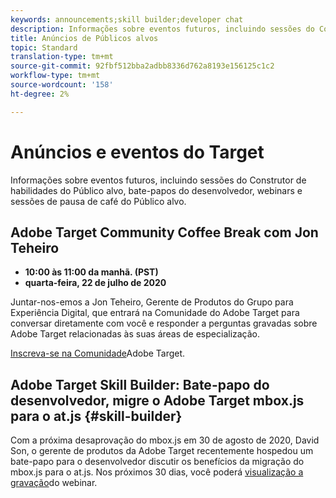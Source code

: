 ```yaml
---
keywords: announcements;skill builder;developer chat
description: Informações sobre eventos futuros, incluindo sessões do Construtor de habilidades do Público alvo, bate-papos do desenvolvedor, webinars e sessões de pausa de café do Público alvo.
title: Anúncios de Públicos alvos
topic: Standard
translation-type: tm+mt
source-git-commit: 92fbf512bba2adbb8336d762a8193e156125c1c2
workflow-type: tm+mt
source-wordcount: '158'
ht-degree: 2%

---
```



# Anúncios e eventos do Target

Informações sobre eventos futuros, incluindo sessões do Construtor de habilidades do Público alvo, bate-papos do desenvolvedor, webinars e sessões de pausa de café do Público alvo.

## Adobe Target Community Coffee Break com Jon Teheiro

* **10:00 às 11:00 da manhã. (PST)**
* **quarta-feira, 22 de julho de 2020**

Juntar-nos-emos a Jon Teheiro, Gerente de Produtos do Grupo para Experiência Digital, que entrará na Comunidade do Adobe Target para conversar diretamente com você e responder a perguntas gravadas sobre Adobe Target relacionadas às suas áreas de especialização.

[Inscreva-se na Comunidade](https://adobe-target-community-coffee-breaks.experienceleague.adobeevents.com/)Adobe Target.

## Adobe Target Skill Builder: Bate-papo do desenvolvedor, migre o Adobe Target mbox.js para o at.js {#skill-builder}

Com a próxima desaprovação do mbox.js em 30 de agosto de 2020, David Son, o gerente de produtos da Adobe Target recentemente hospedou um bate-papo para o desenvolvedor discutir os benefícios da migração do mbox.js para o at.js. Nos próximos 30 dias, você poderá [visualização a gravação](https://seminars.adobeconnect.com/ptdo6mfo6qn6/?proto=true)do webinar.